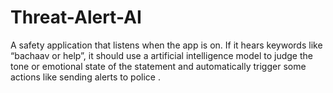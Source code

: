 # Threat-Alert-AI

A safety application that listens when the app is on. If it hears keywords like “bachaav or help”, it should use a artificial intelligence model to judge the tone or emotional state of the statement and automatically trigger some actions like sending alerts to police .
